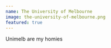 ```yaml
---
name: The University of Melbourne
image: the-university-of-melbourne.png
featured: true
---
```

Unimelb are my homies
